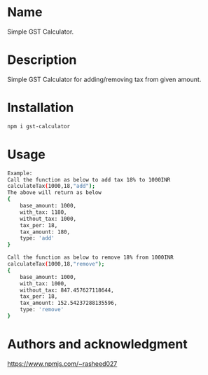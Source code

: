 # Name
Simple GST Calculator.

# Description
Simple GST Calculator for adding/removing tax from given amount.

# Installation
```sh 
npm i gst-calculator
```
# Usage
```sh
Example:
Call the function as below to add tax 18% to 1000INR
calculateTax(1000,18,"add");
The above will return as below
{ 
	base_amount: 1000,
 	with_tax: 1180,
  	without_tax: 1000,
  	tax_per: 18,
  	tax_amount: 180,
  	type: 'add'
}

Call the function as below to remove 18% from 1000INR
calculateTax(1000,18,"remove");
{ 
	base_amount: 1000,
  	with_tax: 1000,
  	without_tax: 847.457627118644,
  	tax_per: 18,
  	tax_amount: 152.54237288135596,
  	type: 'remove' 
}
```

# Authors and acknowledgment
https://www.npmjs.com/~rasheed027
